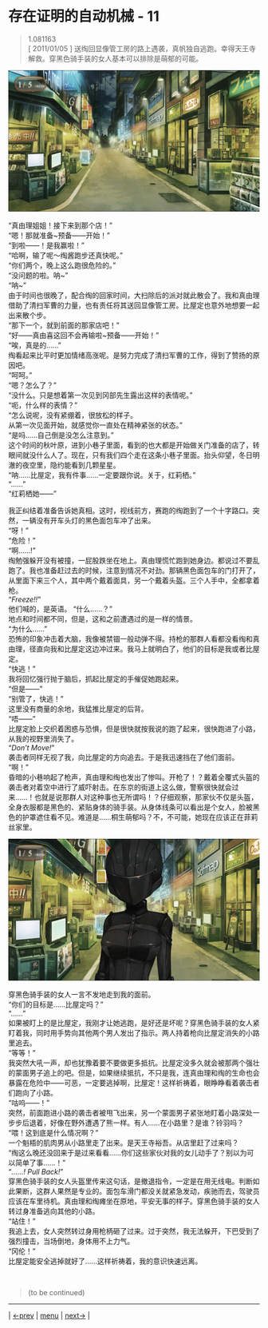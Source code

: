# 存在证明的自动机械 - 11
> 1.081163  
> [ 2011/01/05 ] 送绹回显像管工房的路上遇袭，真帆独自逃跑。幸得天王寺解救。穿黑色骑手装的女人基本可以排除是萌郁的可能。  

![](../img/0085-1.png)

“真由理姐姐！接下来到那个店！”  
“嗯！那就准备~预备——开始！”  
“到啦——！是我赢啦！”  
“哈啊，输了呢～绹酱跑步还真快呢。”  
“你们两个，晚上这么跑很危险的。”  
“没问题的啦。呐~”  
“呐~”  
由于时间也很晚了，配合绹的回家时间，大扫除后的派对就此散会了。我和真由理借助了清扫军曹的力量，也有责任将其送回显像管工房。比屋定也意外地想要一起出来散个步。  
“那下一个，就到前面的那家店吧！”  
“好——真由喜这回不会再输啦~预备——开始！”  
“唉，真是的……”  
绹看起来比平时更加情绪高涨呢。是努力完成了清扫军曹的工作，得到了赞扬的原因吧。  
“呵呵。”  
“嗯？怎么了？”  
“没什么。只是想着第一次见到冈部先生露出这样的表情呢。”  
“呃，什么样的表情？”  
“怎么说呢，没有紧绷着，很放松的样子。  
 从第一次见面开始，就感觉你一直处在精神紧张的状态。”  
“是吗……自己倒是没怎么注意到。”  
这个时间的秋叶原，进到小巷子里面，看到的也大都是开始做关门准备的店了，转眼间就没什么人了。现在，只有我们四个走在这条小巷子里面。抬头仰望，冬日明澈的夜空里，隐约能看到几颗星星。  
“呐……比屋定，我有件事……一定要跟你说。关于，红莉栖。”  
“……”  
“红莉栖她——”  

我正纠结着准备告诉她真相。这时，视线前方，赛跑的绹跑到了一个十字路口。突然，一辆没有开车头灯的黑色面包车冲了出来。  
“呀！”  
“危险！”  
“啊……!”  
绹勉强躲开没有被撞，一屁股跌坐在地上。真由理慌忙跑到她身边。都说过不要乱跑了。我也准备赶过去的时候，注意到情况不对劲。那辆黑色面包车的门打开了，从里面下来三个人，其中两个戴着面具，另一个戴着头盔。三个人手中，全都拿着枪。  
“*Freeze!!*”  
他们喊的，是英语。
“什么……？”  
地点和时间都不同，但是，这和之前遭遇过的是一样的情景。  
“为什么……”  
恐怖的印象冲击着大脑，我像被禁锢一般动弹不得。持枪的那群人看都没看绹和真由理，径直向我和比屋定这边冲过来。我马上就明白了，他们的目标是我或者比屋定。  
“快逃！”  
我将回忆强行抛于脑后，抓起比屋定的手催促她跑起来。  
“但是——”  
“别管了，快逃！”  
这里没有商量的余地，我猛推比屋定的后背。  
“唔——”  
比屋定脸上交织着困惑与恐惧，但是很快就按我说的跑了起来，很快跑进了小路，从我的视野里消失了。  
“*Don’t Move!*”  
袭击者同样无视了我，向比屋定的方向追去。于是我迅速挡在了他们面前。  
“啊！”  
昏暗的小巷响起了枪声，真由理和绹也发出了惨叫。开枪了！？戴着全覆式头盔的袭击者对着空中进行了威吓射击。在东京的街道上这么做，警察很快就会过来……！也就是说那群人对这种事也无所谓吗！？仔细观察，那家伙不仅是头盔，全身衣服都是黑色的、紧贴身体的骑手装。从身体线条可以看出是个女人，脸被黑色的护罩遮住看不见。难道是……桐生萌郁吗？不，不可能，她现在应该正在菲莉丝家里。  

![](../img/0085-2.png)

穿黑色骑手装的女人一言不发地走到我的面前。  
“你们的目标是……比屋定吗？”  
“……”  
如果被盯上的是比屋定，我刚才让她逃跑，是好还是坏呢？穿黑色骑手装的女人紧盯着我，同时用手势向其他两个男人发出了指示。两人持着枪向比屋定消失的小路里追去。  
“等等！”  
我突然大吼一声，却也犹豫着要不要做更多抵抗。比屋定没多久就会被那两个强壮的蒙面男子追上的吧。但是，如果继续抵抗，不只是我，连真由理和绹的生命也会暴露在危险中——可恶，一定要逃掉啊，比屋定！这样祈祷着，眼睁睁看着袭击者们跑向了小路。  
“咕呜——！”  
突然，前面跑进小路的袭击者被甩飞出来，另一个蒙面男子紧张地盯着小路深处一步步后退着，好像在野外遭遇了熊一样。有人……在小路里？是谁？铃羽吗？  
“喂！这到底是什么情况啊？”  
一个魁梧的肌肉男从小路里走了出来。是天王寺裕吾。从店里赶了过来吗？  
“绹这么晚还没回来于是过来看看……你们这些家伙对我的女儿动手了？别以为可以简单了事……！”  
“*……! Pull Back!*”  
穿黑色骑手装的女人头盔里传来这句话，是撤退指令，一定是在用无线电。判断如此果断，这群人果然是专业的。面包车滑门都没关就紧急发动，疾驰而去，驾驶员应该在车里待机。真由理和绹瘫坐在原地，平安无事的样子。穿黑色骑手装的女人转过身准备逃向其他的小路。  
“站住！”  
我追上去，女人突然转过身用枪柄砸了过来。过于突然，我无法躲开，下巴受到了强烈撞击，当场倒地，身体用不上力气。  
“冈伦！”  
比屋定能安全逃掉就好了……这样祈祷着，我的意识快速远离。  


<br/>

> (to be continued)
---

| [←prev](./0084) | [menu](../) | [next→](./0086) |
